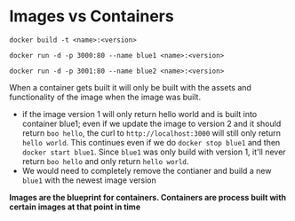 # Images vs Containers

`docker build -t <name>:<version>`

`docker run -d -p 3000:80 --name blue1 <name>:<version>`

`docker run -d -p 3001:80 --name blue2 <name>:<version>`

When a container gets built it will only be built with the assets and functionality of the image when the image was built. 
- if the image version 1 will only return hello world and is built into container blue1; even if we update the image to version 2 and it should return `boo hello`, the curl to `http://localhost:3000` will still only return `hello world`. This continues even if we do `docker stop blue1` and then `docker start blue1`. Since `blue1` was only build with version 1, it'll never return `boo hello` and only return `hello world`.
- We would need to completely remove the contianer and build a new `blue1` with the newest image version

**Images are the blueprint for containers. Containers are process built with certain images at that point in time**
 